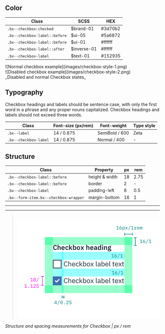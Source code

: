 ## Color

| Class                          | SCSS        | HEX         |
|--------------------------------|-------------|-------------|
|`.bx--checkbox:checked`         | $brand-01   | #3d70b2     |
|`.bx--checkbox-label::before`   | $ui-05      | #5a6872     |
|`.bx--checkbox-label::before`   | $ui-01      | #ffffff     |
|`.bx--checkbox-label::after`    | $inverse-01 | #ffffff     |
|`.bx--checkbox-label`           | $text-01    | #152935     |

<div data-insert-component="ImageGrid">
  <div>
    ![Normal checkbox example](images/checkbox-style-1.png)
  </div>
  <div>
    ![Disabled checkbox example](images/checkbox-style-2.png)
  </div>
</div>
_Disabled and normal Checkbox states_

## Typography

Checkbox headings and labels should be sentence case, with only the first word in a phrase and any proper nouns capitalized. Checkbox headings and labels should not exceed three words.

| Class                | Font-size (px/rem)| Font-weight   | Type style |
|----------------------|-------------------|---------------|------------|
| `.bx--label`         | 14 / 0.875        | SemiBold / 600| Zeta       |
| `.bx--checkbox-label`| 14 / 0.875        | Normal / 400  |  -         |

## Structure

|Class                                 | Property             | px | rem  |
|--------------------------------------|----------------------|----|------|
|`.bx--checkbox-label::before`         | height & width       | 18 | 2.75 |
|`.bx--checkbox-label::before`         | border               | 2  | -    |
|`.bx--checkbox-label`                 | padding-left         | 8  | 0.5  |
|`.bx--form-item.bx--checkbox-wrapper` | margin-bottom        | 16 | 1    |

---
***
> 
![Checkbox structure and spacing measurements](images/checkbox-style-3.png)

_Structure and spacing measurements for Checkbox | px / rem_
